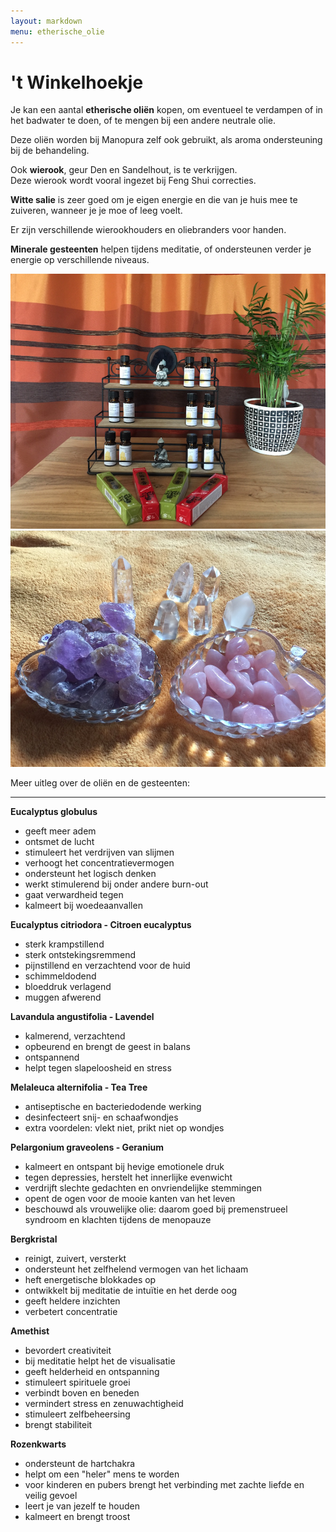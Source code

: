 ```yaml
---
layout: markdown
menu: etherische_olie
---
```

# 't Winkelhoekje

Je kan een aantal **etherische oliën** kopen, om eventueel te verdampen of in het badwater te doen, of te mengen bij een andere neutrale olie.

Deze oliën worden bij Manopura zelf ook gebruikt, als aroma ondersteuning bij de behandeling.

Ook **wierook**, geur Den en Sandelhout, is te verkrijgen.   
Deze wierook wordt vooral ingezet bij Feng Shui correcties.

**Witte salie** is zeer goed om je eigen energie en die van je huis mee te zuiveren, wanneer je je moe of leeg voelt.

Er zijn verschillende wierookhouders en oliebranders voor handen.

**Minerale gesteenten** helpen tijdens meditatie, of ondersteunen verder je energie op verschillende niveaus.


![etherische_olie](images/kleinolierekje.png)  
![tWinkelhoekje](images/kristallenklein.JPG)


Meer uitleg over de oliën en de gesteenten:

---
**Eucalyptus globulus**  
+ geeft meer adem 
+ ontsmet de lucht
+ stimuleert het verdrijven van slijmen 
+ verhoogt het concentratievermogen 
+ ondersteunt het logisch denken
+ werkt stimulerend bij onder andere burn-out 
+ gaat verwardheid tegen 
+ kalmeert bij woedeaanvallen  

**Eucalyptus citriodora - Citroen eucalyptus**  
+ sterk krampstillend
+ sterk ontstekingsremmend 
+ pijnstillend en verzachtend voor de huid 
+ schimmeldodend
+ bloeddruk verlagend
+ muggen afwerend  

**Lavandula angustifolia - Lavendel**  
+ kalmerend, verzachtend 
+ opbeurend en brengt de geest in balans
+ ontspannend
+ helpt tegen slapeloosheid en stress  

**Melaleuca alternifolia - Tea Tree**  
+ antiseptische en bacteriedodende werking 
+ desinfecteert snij- en schaafwondjes
+ extra voordelen: vlekt niet, prikt niet op wondjes  

**Pelargonium graveolens - Geranium**  
+ kalmeert en ontspant bij hevige emotionele druk
+ tegen depressies, herstelt het innerlijke evenwicht
+ verdrijft slechte gedachten en onvriendelijke stemmingen
+ opent de ogen voor de mooie kanten van het leven
+ beschouwd als vrouwelijke olie: daarom goed bij premenstrueel syndroom en klachten tijdens de menopauze


**Bergkristal**
+ reinigt, zuivert, versterkt
+ ondersteunt het zelfhelend vermogen van het lichaam
+ heft energetische blokkades op
+ ontwikkelt bij meditatie de intuïtie en het derde oog
+ geeft heldere inzichten
+ verbetert concentratie


**Amethist**
+ bevordert creativiteit
+ bij meditatie helpt het de visualisatie
+ geeft helderheid en ontspanning
+ stimuleert spirituele groei
+ verbindt boven en beneden
+ vermindert stress en zenuwachtigheid
+ stimuleert zelfbeheersing
+ brengt stabiliteit


**Rozenkwarts**
+ ondersteunt de hartchakra
+ helpt om een "heler" mens te worden
+ voor kinderen en pubers brengt het verbinding met zachte liefde en veilig gevoel
+ leert je van jezelf te houden
+ kalmeert en brengt troost



